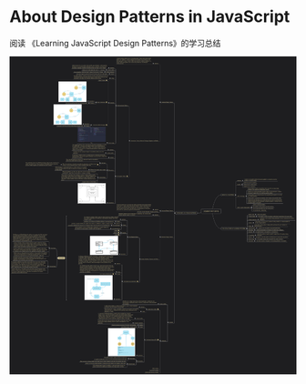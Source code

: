 # About Design Patterns in JavaScript

阅读 《Learning JavaScript Design Patterns》的学习总结

![design patterns](./images/Design-Patterns.png)